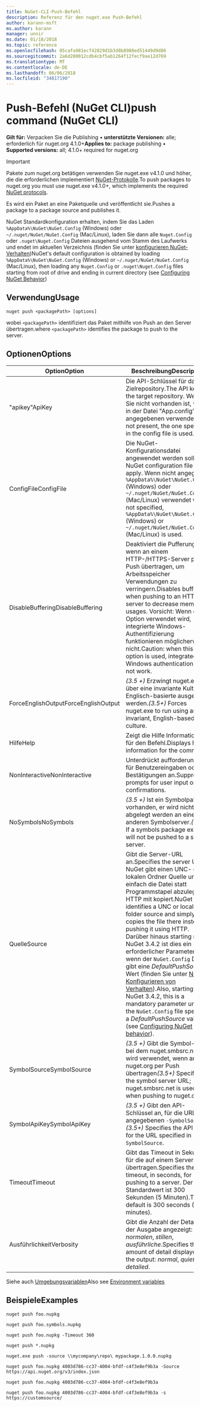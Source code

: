 ```yaml
---
title: NuGet-CLI-Push-Befehl
description: Referenz für den nuget.exe Push-Befehl
author: karann-msft
ms.author: karann
manager: unnir
ms.date: 01/18/2018
ms.topic: reference
ms.openlocfilehash: 05cafa981ecf42829d1b3d8b8988ed51449d9d86
ms.sourcegitcommit: 2a6d200012cdb4cbf5ab1264f12fecf9ae12d769
ms.translationtype: MT
ms.contentlocale: de-DE
ms.lasthandoff: 06/06/2018
ms.locfileid: "34817190"
---
```

# <a name="push-command-nuget-cli"></a><span data-ttu-id="1956c-103">Push-Befehl (NuGet CLI)</span><span class="sxs-lookup"><span data-stu-id="1956c-103">push command (NuGet CLI)</span></span>

<span data-ttu-id="1956c-104">**Gilt für:** Verpacken Sie die Publishing &bullet; **unterstützte Versionen:** alle; erforderlich für nuget.org 4.1.0+</span><span class="sxs-lookup"><span data-stu-id="1956c-104">**Applies to:** package publishing &bullet; **Supported versions:** all; 4.1.0+ required for nuget.org</span></span>

> [!Important]
> <span data-ttu-id="1956c-105">Pakete zum nuget.org betätigen verwenden Sie nuget.exe v4.1.0 und höher, die die erforderlichen implementiert [NuGet-Protokolle](../api/nuget-protocols.md).</span><span class="sxs-lookup"><span data-stu-id="1956c-105">To push packages to nuget.org you must use nuget.exe v4.1.0+, which implements the required [NuGet protocols](../api/nuget-protocols.md).</span></span>

<span data-ttu-id="1956c-106">Es wird ein Paket an eine Paketquelle und veröffentlicht sie.</span><span class="sxs-lookup"><span data-stu-id="1956c-106">Pushes a package to a package source and publishes it.</span></span>

<span data-ttu-id="1956c-107">NuGet Standardkonfiguration erhalten, indem Sie das Laden `%AppData%\NuGet\NuGet.Config` (Windows) oder `~/.nuget/NuGet/NuGet.Config` (Mac/Linux), laden Sie dann alle `Nuget.Config` oder `.nuget\Nuget.Config` Dateien ausgehend vom Stamm des Laufwerks und endet im aktuellen Verzeichnis (finden Sie unter [konfigurieren NuGet-Verhalten](../consume-packages/configuring-nuget-behavior.md))</span><span class="sxs-lookup"><span data-stu-id="1956c-107">NuGet's default configuration is obtained by loading `%AppData%\NuGet\NuGet.Config` (Windows) or `~/.nuget/NuGet/NuGet.Config` (Mac/Linux), then loading any `Nuget.Config` or `.nuget\Nuget.Config` files starting from root of drive and ending in current directory (see [Configuring NuGet Behavior](../consume-packages/configuring-nuget-behavior.md))</span></span>

## <a name="usage"></a><span data-ttu-id="1956c-108">Verwendung</span><span class="sxs-lookup"><span data-stu-id="1956c-108">Usage</span></span>

```cli
nuget push <packagePath> [options]
```

<span data-ttu-id="1956c-109">wobei `<packagePath>` identifiziert das Paket mithilfe von Push an den Server übertragen.</span><span class="sxs-lookup"><span data-stu-id="1956c-109">where `<packagePath>` identifies the package to push to the server.</span></span>

## <a name="options"></a><span data-ttu-id="1956c-110">Optionen</span><span class="sxs-lookup"><span data-stu-id="1956c-110">Options</span></span>

| <span data-ttu-id="1956c-111">Option</span><span class="sxs-lookup"><span data-stu-id="1956c-111">Option</span></span> | <span data-ttu-id="1956c-112">Beschreibung</span><span class="sxs-lookup"><span data-stu-id="1956c-112">Description</span></span> |
| --- | --- |
| <span data-ttu-id="1956c-113">"apikey"</span><span class="sxs-lookup"><span data-stu-id="1956c-113">ApiKey</span></span> | <span data-ttu-id="1956c-114">Die API-Schlüssel für das Zielrepository.</span><span class="sxs-lookup"><span data-stu-id="1956c-114">The API key for the target repository.</span></span> <span data-ttu-id="1956c-115">Wenn Sie nicht vorhanden ist, wird in der Datei "App.config" angegebenen verwendet.</span><span class="sxs-lookup"><span data-stu-id="1956c-115">If not present,  the one specified in the config file is used.</span></span> |
| <span data-ttu-id="1956c-116">ConfigFile</span><span class="sxs-lookup"><span data-stu-id="1956c-116">ConfigFile</span></span> | <span data-ttu-id="1956c-117">Die NuGet-Konfigurationsdatei angewendet werden soll.</span><span class="sxs-lookup"><span data-stu-id="1956c-117">The NuGet configuration file to apply.</span></span> <span data-ttu-id="1956c-118">Wenn nicht angegeben, `%AppData%\NuGet\NuGet.Config` (Windows) oder `~/.nuget/NuGet/NuGet.Config` (Mac/Linux) verwendet wird.</span><span class="sxs-lookup"><span data-stu-id="1956c-118">If not specified, `%AppData%\NuGet\NuGet.Config` (Windows) or `~/.nuget/NuGet/NuGet.Config` (Mac/Linux) is used.</span></span>|
| <span data-ttu-id="1956c-119">DisableBuffering</span><span class="sxs-lookup"><span data-stu-id="1956c-119">DisableBuffering</span></span> | <span data-ttu-id="1956c-120">Deaktiviert die Pufferung, wenn an einem HTTP-/HTTPS-Server per Push übertragen, um Arbeitsspeicher Verwendungen zu verringern.</span><span class="sxs-lookup"><span data-stu-id="1956c-120">Disables buffering when pushing to an HTTP(s) server to decrease memory usages.</span></span> <span data-ttu-id="1956c-121">Vorsicht: Wenn diese Option verwendet wird, integrierte Windows-Authentifizierung funktionieren möglicherweise nicht.</span><span class="sxs-lookup"><span data-stu-id="1956c-121">Caution: when this option is used, integrated Windows authentication might not work.</span></span> |
| <span data-ttu-id="1956c-122">ForceEnglishOutput</span><span class="sxs-lookup"><span data-stu-id="1956c-122">ForceEnglishOutput</span></span> | <span data-ttu-id="1956c-123">*(3.5 +)*  Erzwingt nuget.exe über eine invariante Kultur Englisch-basierte ausgeführt werden.</span><span class="sxs-lookup"><span data-stu-id="1956c-123">*(3.5+)* Forces nuget.exe to run using an invariant, English-based culture.</span></span> |
| <span data-ttu-id="1956c-124">Hilfe</span><span class="sxs-lookup"><span data-stu-id="1956c-124">Help</span></span> | <span data-ttu-id="1956c-125">Zeigt die Hilfe Informationen für den Befehl.</span><span class="sxs-lookup"><span data-stu-id="1956c-125">Displays help information for the command.</span></span> |
| <span data-ttu-id="1956c-126">NonInteractive</span><span class="sxs-lookup"><span data-stu-id="1956c-126">NonInteractive</span></span> | <span data-ttu-id="1956c-127">Unterdrückt aufforderungen für Benutzereingaben oder Bestätigungen an.</span><span class="sxs-lookup"><span data-stu-id="1956c-127">Suppresses prompts for user input or confirmations.</span></span> |
| <span data-ttu-id="1956c-128">NoSymbols</span><span class="sxs-lookup"><span data-stu-id="1956c-128">NoSymbols</span></span> | <span data-ttu-id="1956c-129">*(3.5 +)*  Ist ein Symbolpaket vorhanden, er wird nicht abgelegt werden an einen anderen Symbolserver.</span><span class="sxs-lookup"><span data-stu-id="1956c-129">*(3.5+)* If a symbols package exists, it will not be pushed to a symbol server.</span></span> |
| <span data-ttu-id="1956c-130">Quelle</span><span class="sxs-lookup"><span data-stu-id="1956c-130">Source</span></span> | <span data-ttu-id="1956c-131">Gibt die Server-URL an.</span><span class="sxs-lookup"><span data-stu-id="1956c-131">Specifies the server URL.</span></span> <span data-ttu-id="1956c-132">NuGet gibt einen UNC- oder lokalen Ordner Quelle und einfach die Datei statt Programmstapel abzulegen HTTP mit kopiert.</span><span class="sxs-lookup"><span data-stu-id="1956c-132">NuGet identifies a UNC or local folder source and simply copies the file there instead of pushing it using HTTP.</span></span>  <span data-ttu-id="1956c-133">Darüber hinaus starting mit NuGet 3.4.2 ist dies ein erforderlicher Parameter, wenn der `NuGet.Config` Datei gibt eine *DefaultPushSource* Wert (finden Sie unter [NuGet Konfigurieren von Verhalten](../consume-packages/configuring-nuget-behavior.md)).</span><span class="sxs-lookup"><span data-stu-id="1956c-133">Also, starting with NuGet 3.4.2, this is a mandatory parameter unless the `NuGet.Config` file specifies a *DefaultPushSource* value (see [Configuring NuGet behavior](../consume-packages/configuring-nuget-behavior.md)).</span></span> |
| <span data-ttu-id="1956c-134">SymbolSource</span><span class="sxs-lookup"><span data-stu-id="1956c-134">SymbolSource</span></span> | <span data-ttu-id="1956c-135">*(3.5 +)*  Gibt die Symbol-URL, bei dem nuget.smbsrc.net wird verwendet, wenn an nuget.org per Push übertragen</span><span class="sxs-lookup"><span data-stu-id="1956c-135">*(3.5+)* Specifies the symbol server URL; nuget.smbsrc.net is used when pushing to nuget.org</span></span> |
| <span data-ttu-id="1956c-136">SymbolApiKey</span><span class="sxs-lookup"><span data-stu-id="1956c-136">SymbolApiKey</span></span> | <span data-ttu-id="1956c-137">*(3.5 +)*  Gibt den API-Schlüssel an, für die URL im angegebenen `-SymbolSource`.</span><span class="sxs-lookup"><span data-stu-id="1956c-137">*(3.5+)* Specifies the API key for the URL specified in `-SymbolSource`.</span></span> |
| <span data-ttu-id="1956c-138">Timeout</span><span class="sxs-lookup"><span data-stu-id="1956c-138">Timeout</span></span> | <span data-ttu-id="1956c-139">Gibt das Timeout in Sekunden für die auf einem Server übertragen.</span><span class="sxs-lookup"><span data-stu-id="1956c-139">Specifies the timeout, in seconds, for pushing to a server.</span></span> <span data-ttu-id="1956c-140">Der Standardwert ist 300 Sekunden (5 Minuten).</span><span class="sxs-lookup"><span data-stu-id="1956c-140">The default is 300 seconds (5 minutes).</span></span> |
| <span data-ttu-id="1956c-141">Ausführlichkeit</span><span class="sxs-lookup"><span data-stu-id="1956c-141">Verbosity</span></span> | <span data-ttu-id="1956c-142">Gibt die Anzahl der Details in der Ausgabe angezeigt: *normalen*, *stillen*, *ausführliche*.</span><span class="sxs-lookup"><span data-stu-id="1956c-142">Specifies the amount of detail displayed in the output: *normal*, *quiet*, *detailed*.</span></span> |

<span data-ttu-id="1956c-143">Siehe auch [Umgebungsvariablen](cli-ref-environment-variables.md)</span><span class="sxs-lookup"><span data-stu-id="1956c-143">Also see [Environment variables](cli-ref-environment-variables.md)</span></span>

## <a name="examples"></a><span data-ttu-id="1956c-144">Beispiele</span><span class="sxs-lookup"><span data-stu-id="1956c-144">Examples</span></span>

```cli
nuget push foo.nupkg

nuget push foo.symbols.nupkg

nuget push foo.nupkg -Timeout 360

nuget push *.nupkg

nuget.exe push -source \\mycompany\repo\ mypackage.1.0.0.nupkg

nuget push foo.nupkg 4003d786-cc37-4004-bfdf-c4f3e8ef9b3a -Source https://api.nuget.org/v3/index.json

nuget push foo.nupkg 4003d786-cc37-4004-bfdf-c4f3e8ef9b3a

nuget push foo.nupkg 4003d786-cc37-4004-bfdf-c4f3e8ef9b3a -s https://customsource/
```
